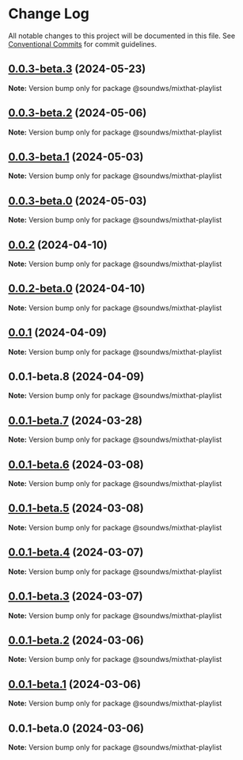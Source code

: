# Change Log

All notable changes to this project will be documented in this file.
See [Conventional Commits](https://conventionalcommits.org) for commit guidelines.

## [0.0.3-beta.3](https://github.com/firstcoders/webcomponents/compare/@soundws/mixthat-playlist@0.0.3-beta.2...@soundws/mixthat-playlist@0.0.3-beta.3) (2024-05-23)

**Note:** Version bump only for package @soundws/mixthat-playlist





## [0.0.3-beta.2](https://github.com/firstcoders/webcomponents/compare/@soundws/mixthat-playlist@0.0.3-beta.1...@soundws/mixthat-playlist@0.0.3-beta.2) (2024-05-06)

**Note:** Version bump only for package @soundws/mixthat-playlist





## [0.0.3-beta.1](https://github.com/firstcoders/webcomponents/compare/@soundws/mixthat-playlist@0.0.3-beta.0...@soundws/mixthat-playlist@0.0.3-beta.1) (2024-05-03)

**Note:** Version bump only for package @soundws/mixthat-playlist





## [0.0.3-beta.0](https://github.com/firstcoders/webcomponents/compare/@soundws/mixthat-playlist@0.0.2...@soundws/mixthat-playlist@0.0.3-beta.0) (2024-05-03)

**Note:** Version bump only for package @soundws/mixthat-playlist





## [0.0.2](https://github.com/firstcoders/webcomponents/compare/@soundws/mixthat-playlist@0.0.2-beta.0...@soundws/mixthat-playlist@0.0.2) (2024-04-10)

**Note:** Version bump only for package @soundws/mixthat-playlist





## [0.0.2-beta.0](https://github.com/firstcoders/webcomponents/compare/@soundws/mixthat-playlist@0.0.1...@soundws/mixthat-playlist@0.0.2-beta.0) (2024-04-10)

**Note:** Version bump only for package @soundws/mixthat-playlist





## [0.0.1](https://github.com/firstcoders/webcomponents/compare/@soundws/mixthat-playlist@0.0.1-beta.8...@soundws/mixthat-playlist@0.0.1) (2024-04-09)

**Note:** Version bump only for package @soundws/mixthat-playlist





## 0.0.1-beta.8 (2024-04-09)

**Note:** Version bump only for package @soundws/mixthat-playlist





## [0.0.1-beta.7](https://github.com/firstcoders/monorepo/compare/@soundws/mixthat-playlist@0.0.1-beta.6...@soundws/mixthat-playlist@0.0.1-beta.7) (2024-03-28)

**Note:** Version bump only for package @soundws/mixthat-playlist





## [0.0.1-beta.6](https://github.com/firstcoders/monorepo/compare/@soundws/mixthat-playlist@0.0.1-beta.5...@soundws/mixthat-playlist@0.0.1-beta.6) (2024-03-08)

**Note:** Version bump only for package @soundws/mixthat-playlist





## [0.0.1-beta.5](https://github.com/firstcoders/monorepo/compare/@soundws/mixthat-playlist@0.0.1-beta.4...@soundws/mixthat-playlist@0.0.1-beta.5) (2024-03-08)

**Note:** Version bump only for package @soundws/mixthat-playlist





## [0.0.1-beta.4](https://github.com/firstcoders/monorepo/compare/@soundws/mixthat-playlist@0.0.1-beta.3...@soundws/mixthat-playlist@0.0.1-beta.4) (2024-03-07)

**Note:** Version bump only for package @soundws/mixthat-playlist





## [0.0.1-beta.3](https://github.com/firstcoders/monorepo/compare/@soundws/mixthat-playlist@0.0.1-beta.2...@soundws/mixthat-playlist@0.0.1-beta.3) (2024-03-07)

**Note:** Version bump only for package @soundws/mixthat-playlist





## [0.0.1-beta.2](https://github.com/firstcoders/monorepo/compare/@soundws/mixthat-playlist@0.0.1-beta.1...@soundws/mixthat-playlist@0.0.1-beta.2) (2024-03-06)

**Note:** Version bump only for package @soundws/mixthat-playlist





## [0.0.1-beta.1](https://github.com/firstcoders/monorepo/compare/@soundws/mixthat-playlist@0.0.1-beta.0...@soundws/mixthat-playlist@0.0.1-beta.1) (2024-03-06)

**Note:** Version bump only for package @soundws/mixthat-playlist





## 0.0.1-beta.0 (2024-03-06)

**Note:** Version bump only for package @soundws/mixthat-playlist
